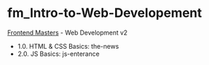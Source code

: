 # fm_Intro-to-Web-Developement
[Frontend Masters](https://frontendmasters.com/courses/web-development-v2/) - Web Development v2

- 1.0. HTML & CSS Basics: the-news
- 2.0. JS Basics: js-enterance
